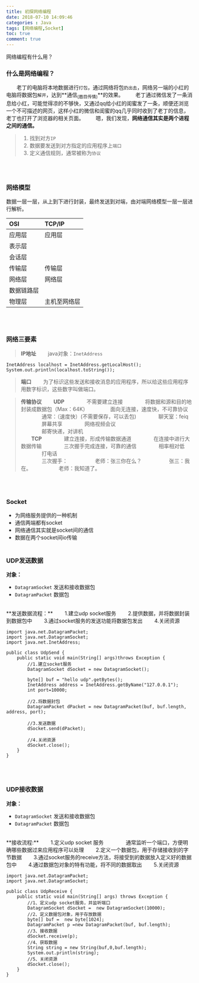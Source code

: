 ```yaml
---
title: 初探网络编程
date: 2018-07-10 14:09:46
categories : Java
tags: [网络编程,Socket]
toc: true
comment: true
---
```

网络编程有什么用？
<!--more-->
### 什么是网络编程？
&ensp;&ensp;&ensp;&ensp;老丁的电脑将本地数据进行``打包``，通过网络将包``扔出去``，网络另一端的小红的电脑将数据包``解开``，达到**通信<sub>(眉目传情)</sub>**的效果。
&ensp;&ensp;&ensp;&ensp;老丁通过微信发了一条消息给小红，可能觉得凉的不够快，又通过qq给小红的闺蜜发了一条，顺便还浏览一个不可描述的网页，这样小红的微信和闺蜜的qq几乎同时收到了老丁的信息，老丁也打开了浏览器的相关页面。
&ensp;&ensp;&ensp;&ensp;嗯，我们发现，**网络通信其实是两个进程之间的通信。**

> 1. 找到对方``IP``
> 2. 数据要发送到对方指定的应用程序上``端口``
> 3. 定义通信规则，通常被称为``协议``

<br><br>
### 网络模型
数据一层一层，从上到下进行封装，最终发送到对端，由对端网络模型一层一层进行解析。

|  OSI        |  TCP/IP  |
| :--------   | :-----  |
|应用层       | 应用层|
|表示层       ||
|会话层       ||
|传输层       |传输层|
|网络层       |网络层|
|数据链路层   ||
|物理层       |主机至网络层|

<br><br>
### 网络三要素
>**IP地址**
>&ensp;&ensp;&ensp;&ensp;java对象：``InetAddress``
``` prettyprint
InetAddress localhost = InetAddress.getLocalHost();
System.out.println(localhost.toString());
```

>**端口**
>&ensp;&ensp;&ensp;&ensp;为了标识这些发送和接收消息的应用程序，所以给这些应用程序用数字标识，这些数字叫做端口。

>**传输协议**
>&ensp;&ensp;&ensp;&ensp;**UDP**
>&ensp;&ensp;&ensp;&ensp;&ensp;&ensp;&ensp;&ensp;不需要建立连接
>&ensp;&ensp;&ensp;&ensp;&ensp;&ensp;&ensp;&ensp;将数据和源和目的地封装成数据包（Max：64K）
>&ensp;&ensp;&ensp;&ensp;&ensp;&ensp;&ensp;&ensp;面向无连接，速度快，不可靠协议<br>
>&ensp;&ensp;&ensp;&ensp;&ensp;&ensp;&ensp;&ensp;通常：（速度快）(不需要保存，可以丢包)
>&ensp;&ensp;&ensp;&ensp;&ensp;&ensp;&ensp;&ensp;聊天室：feiq
>&ensp;&ensp;&ensp;&ensp;&ensp;&ensp;&ensp;&ensp;屏幕共享
>&ensp;&ensp;&ensp;&ensp;&ensp;&ensp;&ensp;&ensp;网络视频会议<br>
>&ensp;&ensp;&ensp;&ensp;&ensp;&ensp;&ensp;&ensp;邮寄快递，对讲机
><br>
>&ensp;&ensp;&ensp;&ensp;**TCP**
>&ensp;&ensp;&ensp;&ensp;&ensp;&ensp;&ensp;&ensp;建立连接，形成传输数据通道
>&ensp;&ensp;&ensp;&ensp;&ensp;&ensp;&ensp;&ensp;在连接中进行大数据传输
>&ensp;&ensp;&ensp;&ensp;&ensp;&ensp;&ensp;&ensp;三次握手完成连接，可靠的通信
>&ensp;&ensp;&ensp;&ensp;&ensp;&ensp;&ensp;&ensp;相率相对低<br>
>&ensp;&ensp;&ensp;&ensp;&ensp;&ensp;&ensp;&ensp;打电话<br>
>&ensp;&ensp;&ensp;&ensp;&ensp;&ensp;&ensp;&ensp;三次握手：
>&ensp;&ensp;&ensp;&ensp;&ensp;&ensp;&ensp;&ensp;&ensp;&ensp;老师：张三你在么？
>&ensp;&ensp;&ensp;&ensp;&ensp;&ensp;&ensp;&ensp;&ensp;&ensp;张三：我在。
>&ensp;&ensp;&ensp;&ensp;&ensp;&ensp;&ensp;&ensp;&ensp;&ensp;老师：我知道了。

<br><br>
### Socket
* 为网络服务提供的一种机制
* 通信两端都有socket
* 网络通信其实就是socket间的通信
* 数据在两个socket间io传输
<br><br>
### UDP发送数据
**对象：**
* `DatagramSocket` 发送和接收数据包
* `DatagramPacket` 数据包
<br>
**发送数据流程：**
&ensp;&ensp;&ensp;&ensp;1.建立udp socket服务
&ensp;&ensp;&ensp;&ensp;2.提供数据，并将数据封装到数据包中
&ensp;&ensp;&ensp;&ensp;3.通过socket服务的发送功能将数据包发出
&ensp;&ensp;&ensp;&ensp;4.关闭资源

```prettyprint
import java.net.DatagramPacket;
import java.net.DatagramSocket;
import java.net.InetAddress;

public class UdpSend {
	public static void main(String[] args)throws Exception {
		//1.建立socket服务
		DatagramSocket dSocket = new DatagramSocket();

		byte[] buf = "hello udp".getBytes();
		InetAddress address = InetAddress.getByName("127.0.0.1");
		int port=10000;

		//2.将数据封包
		DatagramPacket dPacket = new DatagramPacket(buf, buf.length, address, port);

		//3.发送数据
		dSocket.send(dPacket);

		//4.关闭资源
		dSocket.close();
	}
}
```
<br><br>

### UDP接收数据
**对象：**
* `DatagramSocket` 发送和接收数据包
* `DatagramPacket` 数据包
<br>
**接收流程:**
&ensp;&ensp;&ensp;&ensp;1.定义udp socket 服务
&ensp;&ensp;&ensp;&ensp;&ensp;&ensp;&ensp;&ensp;通常监听一个端口，方便明确哪些数据过来应用程序可以处理
&ensp;&ensp;&ensp;&ensp;2.定义一个数据包，用于存储接收到的字节数据
&ensp;&ensp;&ensp;&ensp;3.通过socket服务的receive方法，将接受到的数据放入定义好的数据包中
&ensp;&ensp;&ensp;&ensp;4.通过数据包对象的特有功能，将不同的数据取出
&ensp;&ensp;&ensp;&ensp;5.关闭资源

```prettyprint
import java.net.DatagramPacket;
import java.net.DatagramSocket;

public class UdpReceive {
	public static void main(String[] args) throws Exception {
		//1、定义udp socket服务，并监听端口
		DatagramSocket dSocket =  new DatagramSocket(10000);
		//2、定义数据包对象，用于存放数据
		byte[] buf =  new byte[1024];
		DatagramPacket p =new DatagramPacket(buf, buf.length);
		//3、接收数据
		dSocket.receive(p);
		//4、获取数据
		String string = new String(buf,0,buf.length);
		System.out.println(string);
		//5、关闭资源
		dSocket.close();
	}
}
```
